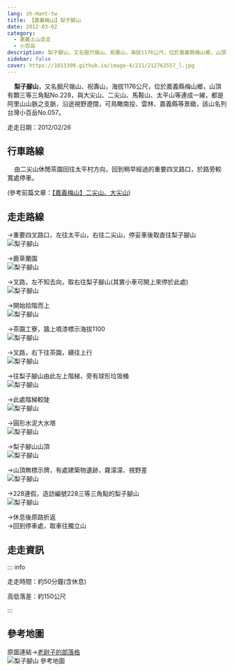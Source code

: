 ```yaml
---
lang: zh-Hant-tw
title: 【嘉義梅山】梨子腳山
date: 2012-03-02
category: 
  - 嘉義上山走走
  - 小百岳
description: 梨子腳山，又名掘尺嶺山、祝壽山，海拔1176公尺，位於嘉義縣梅山鄉，山頂有顆三等三角點No.228，與大尖山、二尖山、馬鞍山、太平山等連成一線，都是阿里山山脈之支脈，沿途視野遼闊，可鳥瞰南投、雲林、嘉義縣等景緻，該山名列台灣小百岳No.057。
sidebar: false
cover: https://1013399.github.io/image-4/211/212762557_l.jpg
---
```


    **梨子腳山**，又名掘尺嶺山、祝壽山，海拔1176公尺，位於嘉義縣梅山鄉，山頂有顆三等三角點No.228，與大尖山、二尖山、馬鞍山、太平山等連成一線，都是阿里山山脈之支脈，沿途視野遼闊，可鳥瞰南投、雲林、嘉義縣等景緻，該山名列台灣小百岳No.057。

<!-- more -->

走走日期：2012/02/26

## 行車路線
    由二尖山休閒茶園回往太平村方向，回到稍早經過的重要四叉路口，於路旁較寬處停車。

(參考前篇文章：[【嘉義梅山】二尖山、大尖山](/posts/post-212-2012-03-01.md))

## 走走路線
→重要四叉路口，左往太平山，右往二尖山，停妥車後取直往梨子腳山  
![梨子腳山](https://1013399.github.io/image-4/211/212762518_l.jpg)

→鹿草蘭園  
![梨子腳山](https://1013399.github.io/image-4/211/212762522_l.jpg)

→叉路，左不知去向，取右往梨子腳山(其實小車可開上來停於此處)  
![梨子腳山](https://1013399.github.io/image-4/211/212762528_l.jpg)

→開始拾階而上  
![梨子腳山](https://1013399.github.io/image-4/211/212762530_l.jpg)

→茶園工寮，牆上噴漆標示海拔1100  
![梨子腳山](https://1013399.github.io/image-4/211/212762534_l.jpg)

→叉路，右下往茶園，續往上行  
![梨子腳山](https://1013399.github.io/image-4/211/212762537_l.jpg)

→往梨子腳山由此左上階梯，旁有球形垃圾桶  
![梨子腳山](https://1013399.github.io/image-4/211/212762541_l.jpg)

→此處階梯較陡  
![梨子腳山](https://1013399.github.io/image-4/211/212762544_l.jpg)

→圓形水泥大水塔  
![梨子腳山](https://1013399.github.io/image-4/211/212762547_l.jpg)

→梨子腳山山頂  
![梨子腳山](https://1013399.github.io/image-4/211/212762552_l.jpg)

→山頂無標示牌，有處建築物遺跡，霧濛濛、視野差  
![梨子腳山](https://1013399.github.io/image-4/211/212762557_l.jpg)

→228連假，造訪編號228三等三角點的梨子腳山  
![梨子腳山](https://1013399.github.io/image-4/211/212762510_l.jpg)

→休息後原路折返  
→回到停車處，取車往獨立山

## 走走資訊

::: info

走走時間：約50分鐘(含休息)

高低落差：約150公尺

:::

## 參考地圖
原圖連結→[老尉子的部落格](http://blog.xuite.net/laoweiz/blog/17063690)  
![梨子腳山 參考地圖](https://1013399.github.io/image-4/211/212762572_l.jpg)